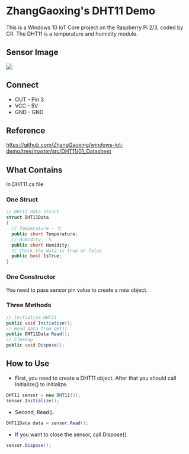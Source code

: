 # ZhangGaoxing's DHT11 Demo
This is a Windows 10 IoT Core project on the Raspberry Pi 2/3, coded by C#. The DHT11 is a temperature and humidity module.

## Sensor Image
![](https://raw.githubusercontent.com/ZhangGaoxing/windows-iot-demo/master/src/DHT11/02_Image/sensor.jpg)

## Connect
* OUT - Pin 3
* VCC - 5V
* GND - GND

## Reference
https://github.com/ZhangGaoxing/windows-iot-demo/tree/master/src/DHT11/01_Datasheet

## What Contains
In DHT11.cs file
### One Struct
```C#
// DHT11 data struct
struct DHT11Data
{
  // Temperature - ℃
  public short Temperature;
  // Humidity - %
  public short Humidity;
  // Check the data is true or false
  public bool IsTrue;
}
```
### One Constructor
You need to pass sensor pin value to create a new object.
### Three Methods
```C#
// Initialize DHT11
public void Initialize();
// Read data from DHT11
public DHT11Data Read();
// Cleanup
public void Dispose();
```

## How to Use
* First, you need to create a DHT11 object. After that you should call Initialize() to initialize.
```C#
DHT11 sensor = new DHT11(3);
sensor.Initialize();
```
* Second, Read().
```C#
DHT11Data data = sensor.Read();
```
* If you want to close the sensor, call Dispose().
```C#
sensor.Dispose();
```
